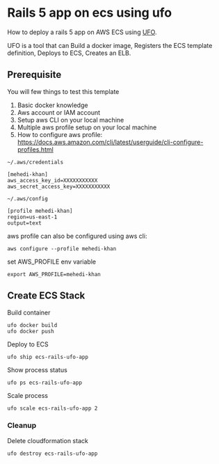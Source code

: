# Rails 5 app on ecs using ufo

How to deploy a rails 5 app on AWS ECS using [UFO](https://ufoships.com). 

UFO is a tool that can Build a docker image, Registers the ECS template definition,
Deploys to ECS, Creates an ELB.

## Prerequisite

You will few things to test this template

1. Basic docker knowledge 
2. Aws account or IAM account
3. Setup aws CLI on your local machine
4. Multiple aws profile setup on your local machine
5. How to configure aws profile: https://docs.aws.amazon.com/cli/latest/userguide/cli-configure-profiles.html


```
~/.aws/credentials

[mehedi-khan]
aws_access_key_id=XXXXXXXXXXX
aws_secret_access_key=XXXXXXXXXXX
```

````
~/.aws/config

[profile mehedi-khan]
region=us-east-1
output=text
````

aws profile can also be configured using aws cli:

````
aws configure --profile mehedi-khan
````

set AWS_PROFILE env variable

````
export AWS_PROFILE=mehedi-khan
````

## Create ECS Stack

Build container 

```
ufo docker build
ufo docker push
```

Deploy to ECS

```
ufo ship ecs-rails-ufo-app 
```

Show process status

```
ufo ps ecs-rails-ufo-app 
```

Scale process

```
ufo scale ecs-rails-ufo-app 2
```


### Cleanup

Delete cloudformation stack

```
ufo destroy ecs-rails-ufo-app
```

